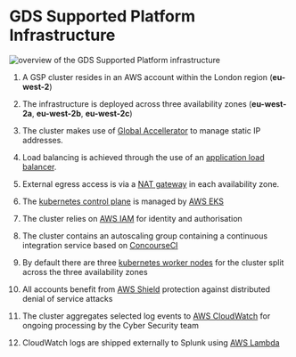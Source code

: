 # GDS Supported Platform Infrastructure

![overview of the GDS Supported Platform infrastructure](diagrams/gsp-architecture-infrastructure-1.svg)

<!--
__[edit draw.io diagram](https://www.draw.io/?state=%7B%22ids%22:%5B%221hUinA_Bejb-x9AGgso1iaBighXrCsIhJ%22%5D,%22action%22:%22open%22,%22userId%22:%22104206899246339571570%22%7D#G1hUinA_Bejb-x9AGgso1iaBighXrCsIhJ)__
-->


1. A GSP cluster resides in an AWS account within the London region (__eu-west-2__)

2. The infrastructure is deployed across three availability zones (__eu-west-2a__, __eu-west-2b__, __eu-west-2c__)

3. The cluster makes use of [Global Accellerator](https://aws.amazon.com/global-accelerator/) to manage static IP addresses.

4. Load balancing is achieved through the use of an [application load balancer](https://aws.amazon.com/elasticloadbalancing/features/#Details_for_Elastic_Load_Balancing_Products).

5. External egress access is via a [NAT gateway](https://docs.aws.amazon.com/vpc/latest/userguide/vpc-nat-gateway.html) in each availability zone.

6. The [kubernetes control plane](https://kubernetes.io/docs/concepts/#kubernetes-control-plane) is managed by [AWS EKS](https://aws.amazon.com/eks)

7. The cluster relies on [AWS IAM](https://aws.amazon.com/iam) for identity and authorisation

8. The cluster contains an autoscaling group containing a continuous integration service based on [ConcourseCI](http://concourse.ci/)

9. By default there are three [kubernetes worker nodes](https://kubernetes.io/docs/concepts/architecture/nodes/) for the cluster split across the three availability zones

10. All accounts benefit from [AWS Shield](https://aws.amazon.com/shield/) protection against distributed denial of service attacks

11. The cluster aggregates selected log events to [AWS CloudWatch](https://aws.amazon.com/cloudwatch/) for ongoing processing by the Cyber Security team

12. CloudWatch logs are shipped externally to Splunk using [AWS Lambda](https://aws.amazon.com/lambda/)
